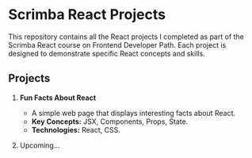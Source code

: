 # Scrimba React Projects

This repository contains all the React projects I completed as part of the Scrimba React course on Frontend Developer Path. Each project is designed to demonstrate specific React concepts and skills.

## Projects

1. **Fun Facts About React**
   - A simple web page that displays interesting facts about React.
   - **Key Concepts:** JSX, Components, Props, State.
   - **Technologies:** React, CSS.
  
2. Upcoming...
